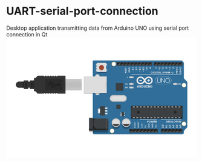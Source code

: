 # UART-serial-port-connection
Desktop application transmitting data from Arduino UNO using serial port connection in Qt
![arduino](t725.png)
